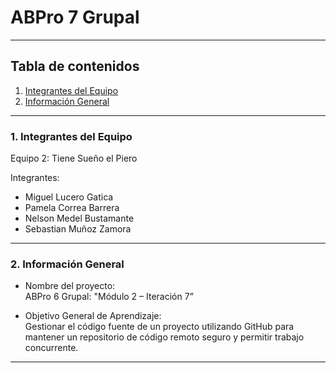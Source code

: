 # ABPro 7 Grupal
***
## Tabla de contenidos
1. [Integrantes del Equipo](#Integrantes-del-Equipo)
2. [Información General](#Información-General)

***
### 1. Integrantes del Equipo <a name="Integrantes-del-Equipo"></a>

Equipo 2: Tiene Sueño el Piero

Integrantes:
- Miguel Lucero Gatica
- Pamela Correa Barrera
- Nelson Medel Bustamante
- Sebastian Muñoz Zamora

***
### 2. Información General <a name="Información-General"></a>
- Nombre del proyecto: <br>
  ABPro 6 Grupal: "Módulo 2 – Iteración 7”
  
- Objetivo General de Aprendizaje: <br>
  Gestionar el código fuente de un proyecto utilizando GitHub para mantener un repositorio de código remoto seguro y permitir trabajo concurrente.
***
